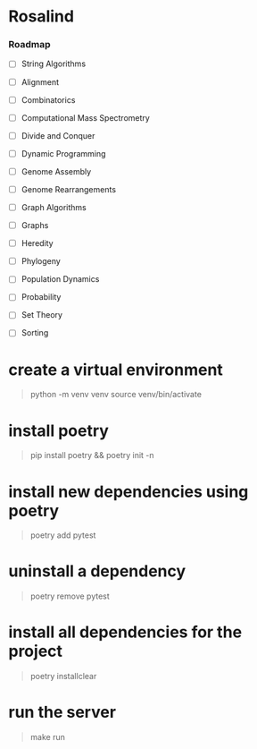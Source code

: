 # Rosalind
### Roadmap
- [ ] String Algorithms
- [ ] Alignment
- [ ] Combinatorics
- [ ] Computational Mass Spectrometry
- [ ] Divide and Conquer
- [ ] Dynamic Programming
- [ ] Genome Assembly
- [ ] Genome Rearrangements
- [ ] Graph Algorithms
- [ ] Graphs
- [ ] Heredity
- [ ] Phylogeny
- [ ] Population Dynamics
- [ ] Probability
- [ ] Set Theory
- [ ] Sorting


# create a virtual environment
> python -m venv venv
> source venv/bin/activate

# install poetry
> pip install poetry && poetry init -n

# install new dependencies using poetry
> poetry add pytest

# uninstall a dependency
> poetry remove pytest

# install all dependencies for the project
> poetry installclear

# run the server
> make run

